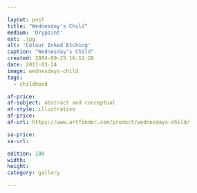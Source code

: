 ```yaml
---

layout: post
title: "Wednesday's Child"
medium: 'Drypoint'
ext: .jpg
alt: 'Colour Inked Etching'
caption: "Wednesday's Child"
created: 2004-09-25 16:11:28
date: 2011-03-24
image: wednesdays-child
tags:
  - childhood

af-price:
af-subject: abstract and conceptual
af-style: illustrative
af-price:
af-url: https://www.artfinder.com/product/wednesdays-child/

sa-price:
sa-url:

edition: 100
width:
height:
category: gallery

---
```

